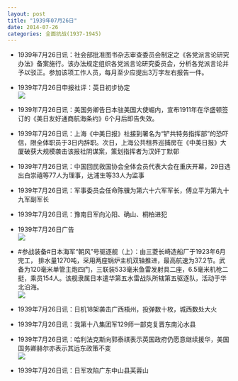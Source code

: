 ```yaml
---
layout: post
title: "1939年07月26日"
date: 2014-07-26
categories: 全面抗战(1937-1945)
---
```


<meta name="referrer" content="no-referrer" />

- 1939年7月26日讯：社会部批准图书杂志审查委员会制定之《各党派言论研究办法》备案施行。该办法规定组织各党派言论研究委员会，分析各党派言论并予以驳正。参加该项工作人员，每月至少应提出3万字左右报告一件。 

- 1939年7月26日申报社评：英日初步协定 <br/><img src="https://ww2.sinaimg.cn/large/aca367d8jw1eiqitr2h5fj20yz0w21kx.jpg" />

- 1939年7月26日讯：美国务卿告日本驻美国大使崛内，宣布1911年在华盛顿签订的《美日友好通商航海条约》6个月后即告失效。 

- 1939年7月26日讯：上海《中美日报》社接到署名为“铲共特务指挥部”的恐吓信，限全体职员于3日内辞职。次日，上海公共租界巡捕房在《中美日报》大厦破获大规模袭击该报社阴谋案，策划指挥者为汉奸丁默邨 

- 1939年7月26日讯：中国回民救国协会全体会员代表大会在重庆开幕，29日选出白崇禧等77人为理事，达浦生等33人为监事 

- 1939年7月26日讯：军事委员会任命陈骥为第六十六军军长，傅立平为第九十九军副军长 

- 1939年7月26日讯：豫南日军向沁阳、确山、桐柏进犯 

- 1939年7月26日广告 <br/><img src="https://ww1.sinaimg.cn/large/aca367d8jw1eiq1hcamn8j20kp0h043d.jpg" />

- #参战装备#日本海军“朝风”号驱逐舰（上）：由三菱长崎造船厂于1923年6月完工， 排水量1270吨，采用两座锅炉主机双轴推进，最高航速为37.2节。武备为120毫米单管主炮四门，三联装533毫米鱼雷发射具二座，6.5毫米机枪二挺，乘员154人。该舰隶属日本遣华第五水雷战队所辖第五驱逐队，活动于华北沿海。 <br/><img src="https://ww1.sinaimg.cn/large/aca367d8jw1eipyvxum0cj20go07idg9.jpg" />

- 1939年7月26日讯：日机18架袭击广西梧州，投弹数十枚，城西数处大火 

- 1939年7月26日讯：我第十八集团军129师一部克复晋东南沁水县 

- 1939年7月26日讯：哈利法克斯向郭泰祺表示英国政府仍愿意继续援华，美国国务卿赫尔亦表示其远东政策不变 <br/><img src="https://ww4.sinaimg.cn/large/aca367d8jw1eipuk1t1kyj20aa0y2wmn.jpg" />

- 1939年7月26日讯：日军攻陷广东中山县芙蓉山 

